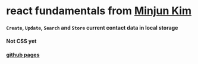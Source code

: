 # react fundamentals from [Minjun Kim](https://www.youtube.com/channel/UCmMgRlN-3GKQ_CH7cOtLdvg)

#### `Create`, `Update`, `Search` and `Store` current contact data in local storage

#### Not CSS yet

#### [github pages](https://didi0410.github.io/react-fundamentals/)
